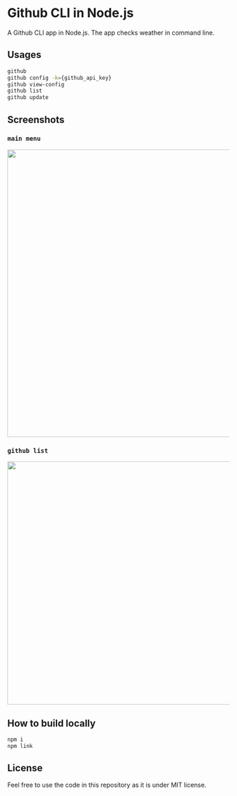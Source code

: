 # Github CLI in Node.js

A Github CLI app in Node.js. The app checks weather in command line.

## Usages

```sh
github
github config -k={github_api_key}
github view-config
github list
github update
```

## Screenshots

### `main menu`

<img src="./assets/help.png" width="650">

### `github list`

<img src="./assets/list-pinned.png" width="550">

## How to build locally

```sh
npm i
npm link
```

## License

Feel free to use the code in this repository as it is under MIT license.